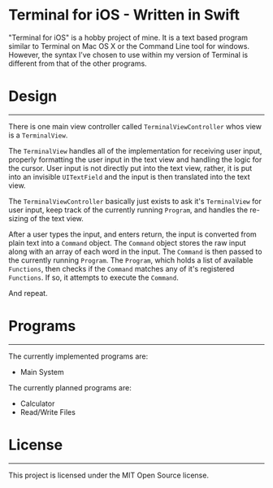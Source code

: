 # Terminal for iOS - Written in Swift

"Terminal for iOS" is a hobby project of mine. It is a text based program similar to Terminal on Mac OS X or the Command Line tool for windows. However, the syntax I’ve chosen to use within my version of Terminal is different from that of the other programs.

# Design

---

There is one main view controller called `TerminalViewController` whos view is a `TerminalView`.

The `TerminalView` handles all of the implementation for receiving user input, properly formatting the user input in the text view and handling the logic for the cursor. User input is not directly put into the text view, rather, it is put into an invisible `UITextField` and the input is then translated into the text view.

The `TerminalViewController` basically just exists to ask it's `TerminalView` for user input, keep track of the currently running `Program`, and handles the re-sizing of the text view.

After a user types the input, and enters return, the input is converted from plain text into a `Command` object. The `Command` object stores the raw input along with an array of each word in the input. The `Command` is then passed to the currently running `Program`. The `Program`, which holds a list of available `Functions`, then checks if the `Command` matches any of it's registered `Functions`. If so, it attempts to execute the `Command`.

And repeat.

Programs
========

---

The currently implemented programs are:

* Main System

The currently planned programs are:

* Calculator
* Read/Write Files

License
=======

---

This project is licensed under the MIT Open Source license.